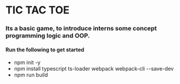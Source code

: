 # TIC TAC TOE

### Its a basic game, to introduce interns some concept programming logic and OOP.


#### Run the following to get started

- npm init -y
- npm install typescript ts-loader webpack webpack-cli --save-dev 
- npm run build

